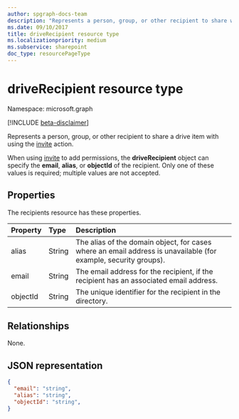 ```yaml
---
author: spgraph-docs-team
description: "Represents a person, group, or other recipient to share with using the invite action."
ms.date: 09/10/2017
title: driveRecipient resource type
ms.localizationpriority: medium
ms.subservice: sharepoint
doc_type: resourcePageType
---
```


# driveRecipient resource type

Namespace: microsoft.graph

[!INCLUDE [beta-disclaimer](../../includes/beta-disclaimer.md)]

Represents a person, group, or other recipient to share a drive item with using the [invite](../api/driveitem-invite.md) action.

When using [invite](../api/driveitem-invite.md) to add permissions, the **driveRecipient** object can specify the **email**, **alias**, or **objectId** of the recipient.
Only one of these values is required; multiple values are not accepted.

## Properties

The recipients resource has these properties.

| Property | Type   | Description                                                                                                     |
| :------- | :----- | :-------------------------------------------------------------------------------------------------------------- |
| alias    | String | The alias of the domain object, for cases where an email address is unavailable (for example, security groups). |
| email    | String | The email address for the recipient, if the recipient has an associated email address.                          |
| objectId | String | The unique identifier for the recipient in the directory.                                                       |

## Relationships
None.

## JSON representation

<!-- {
  "blockType": "resource",
  "@odata.type": "microsoft.graph.driveRecipient",
  "optionalProperties": ["alias", "objectId", "email"] } -->

```json
{
  "email": "string",
  "alias": "string",
  "objectId": "string",
}
```

<!--
{
  "type": "#page.annotation",
  "description": "Recipients resource defines a single recipient for the sharing invitation and permissions collection.",
  "keywords": "sharing,share,permissions,action.invite,invite,email",
  "section": "documentation",
  "tocPath": "Resources/Recipients",
  "suppressions": []
}
-->
